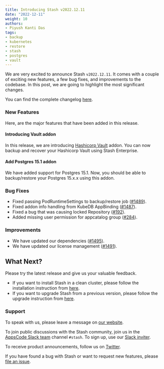 ```yaml
---
title: Introducing Stash v2022.12.11
date: "2022-12-11"
weight: 10
authors:
- Piyush Kanti Das
tags:
- backup
- kubernetes
- restore
- stash
- postgres
- vault
---
```


We are very excited to announce Stash `v2022.12.11`. It comes with a couple of exciting new features, a few bug fixes, and improvements to the codebase. In this post, we are going to highlight the most significant changes.

You can find the complete changelog [here](https://github.com/stashed/CHANGELOG/blob/master/releases/v2022.12.11/README.md).

### New Features

Here, are the major features that have been added in this release.

#### Introducing Vault addon

In this release, we are introducing [Hashicorp Vault](https://github.com/stashed/vault) addon. You can now backup and recover your Hashicorp Vault using Stash Enterprise.

#### Add Postgres 15.1 addon

We have added support for Postgres 15.1. Now, you should be able to backup/restore your Postgres 15.x.x using this addon.

### Bug Fixes

- Fixed passing PodRuntimeSettings to backup/restore job ([#1489](https://github.com/stashed/stash/pull/1489)).
- Fixed addon info handling from KubeDB AppBinding ([#1487](https://github.com/stashed/stash/pull/1487)).
- Fixed a bug that was causing locked Repository ([#192](https://github.com/stashed/apimachinery/pull/192)).
- Added missing user permission for appcatalog group ([#284](https://github.com/stashed/installer/pull/284)).

### Improvements

- We have updated our dependencies ([#1495](https://github.com/stashed/stash/pull/1495)).
- We have updated our license management ([#1491](https://github.com/stashed/stash/pull/1491)).

## What Next?

Please try the latest release and give us your valuable feedback.

- If you want to install Stash in a clean cluster, please follow the installation instruction from [here](https://stash.run/docs/v2022.12.11/setup/).
- If you want to upgrade Stash from a previous version, please follow the upgrade instruction from [here](https://stash.run/docs/v2022.12.11/setup/upgrade/).

### Support

To speak with us, please leave a message on [our website](https://appscode.com/contact/).

To join public discussions with the Stash community, join us in the [AppsCode Slack team](https://appscode.slack.com/messages/C8NCX6N23/details/) channel `#stash`. To sign up, use our [Slack inviter](https://slack.appscode.com/).

To receive product announcements, follow us on [Twitter](https://twitter.com/KubeStash).

If you have found a bug with Stash or want to request new features, please [file an issue](https://github.com/stashed/project/issues/new).
